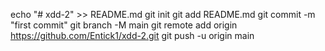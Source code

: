 echo "# xdd-2" >> README.md
git init
git add README.md
git commit -m "first commit"
git branch -M main
git remote add origin https://github.com/Entick1/xdd-2.git
git push -u origin main
